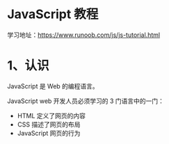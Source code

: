 # JavaScript 教程
学习地址：https://www.runoob.com/js/js-tutorial.html

# 1、认识
JavaScript 是 Web 的编程语言。

JavaScript web 开发人员必须学习的 3 门语言中的一门：
- HTML 定义了网页的内容
- CSS 描述了网页的布局
- JavaScript 网页的行为



